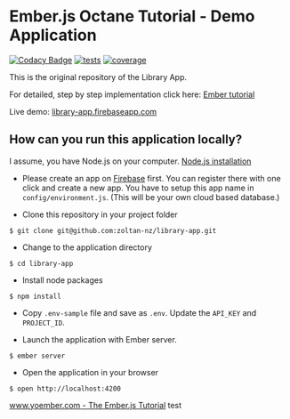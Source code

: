 # Ember.js Octane Tutorial - Demo Application

[![Codacy Badge](https://api.codacy.com/project/badge/Grade/3cc355a9c33d4f82b8c4ec6505b0636e)](https://app.codacy.com/app/zdebre/library-app?utm_source=github.com&utm_medium=referral&utm_content=zoltan-nz/library-app&utm_campaign=Badge_Grade_Settings)
[![tests](https://travis-ci.org/zoltan-nz/library-app.svg?branch=master)](https://travis-ci.org/zoltan-nz/library-app?branch=master)
[![coverage](https://coveralls.io/repos/github/zoltan-nz/library-app/badge.svg?branch=master)](https://coveralls.io/github/zoltan-nz/library-app?branch=master)

This is the original repository of the Library App.

For detailed, step by step implementation click here: [Ember tutorial](http://yoember.com)

Live demo: [library-app.firebaseapp.com](https://library-app.firebaseapp.com/)

## How can you run this application locally?

I assume, you have Node.js on your computer. [Node.js installation](http://yoember.com/nodejs/the-best-way-to-install-node-js/)

- Please create an app on [Firebase](http://www.firebase.com) first. You can register there with one click and create a new app. You have to setup this app name in `config/environment.js`. (This will be your own cloud based database.)

- Clone this repository in your project folder

```
$ git clone git@github.com:zoltan-nz/library-app.git
```

- Change to the application directory

```
$ cd library-app
```

- Install node packages

```
$ npm install
```

- Copy `.env-sample` file and save as `.env`. Update the `API_KEY` and `PROJECT_ID`.

* Launch the application with Ember server.

```
$ ember server
```

- Open the application in your browser

```
$ open http://localhost:4200
```

[www.yoember.com - The Ember.js Tutorial](http://yoember.com)
test
